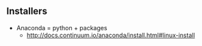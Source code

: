 ## Installers

* Anaconda = python + packages
    * http://docs.continuum.io/anaconda/install.html#linux-install

